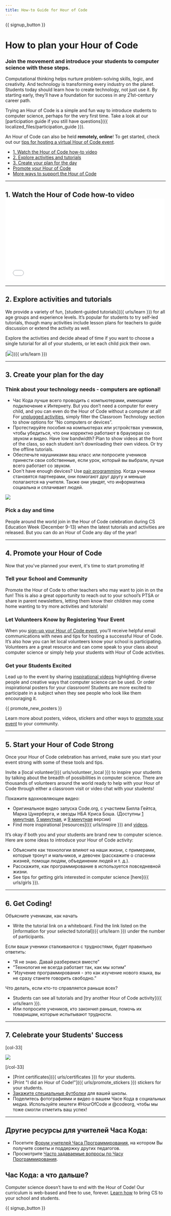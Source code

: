 ```yaml
---
title: How-to Guide for Hour of Code
---
```


{{ signup_button }}

# How to plan your Hour of Code

### Join the movement and introduce your students to computer science with these steps.

Computational thinking helps nurture problem-solving skills, logic, and creativity. And technology is transforming every industry on the planet. Students today should learn how to create technology, not just use it. By starting early, they’ll have a foundation for success in any 21st-century career path.

Trying an Hour of Code is a simple and fun way to introduce students to computer science, perhaps for the very first time. Take a look at our [participation guide if you still have questions]({{ localized_files/participation_guide }}).

An Hour of Code can also be held **remotely, online**! To get started, check out our [tips for hosting a virtual Hour of Code event](https://hourofcode.com/us/how-to/virtual).

- [1. Watch the Hour of Code how-to video](#how-to-video)
- [2. Explore activities and tutorials](#explore-activities)
- [3. Create your plan for the day](#create-your-plan)
- [Promote your Hour of Code](#promote-your-hour)
- [More ways to support the Hour of Code](#support-hour-of-code)

* * *

<a id="how-to-video"></a>

## 1. Watch the Hour of Code how-to video <iframe width="500" height="255" src="//www.youtube.com/embed/SrnvvWDm73k" frameborder="0" allowfullscreen mark="crwd-mark"></iframe> 

* * *

<a id="explore-activities"></a>

## 2. Explore activities and tutorials

We provide a variety of fun, [student-guided tutorials]({{ urls/learn }}) for all age groups and experience levels. It’s popular for students to try self-led tutorials, though many activities include lesson plans for teachers to guide discussion or extend the activity as well.

Explore the activities and decide ahead of time if you want to choose a single tutorial for all of your students, or let each child pick their own.

[![](/images/fit-600/tutorials.png)]({{ urls/learn }})

* * *

<a id="create-your-plan"></a>

## 3. Create your plan for the day

### Think about your technology needs - computers are optional!

- Час Кода лучше всего проводить с компьютерами, имеющими подключение к Интернету. But you don’t need a computer for every child, and you can even do the Hour of Code without a computer at all! For [unplugged activities](/learn), simply filter the Classroom Technology section to show options for “No computers or devices”.
- Протестируйте пособия на компьютерах или устройствах учеников, чтобы убедиться, что они корректно работают в браузерах со звуком и видео. Have low bandwidth? Plan to show videos at the front of the class, so each student isn't downloading their own videos. Or try the offline tutorials.
- Обеспечьте наушниками ваш класс или попросите учеников принести свои собственные, если урок, который вы выбрали, лучше всего работает со звуком.
- Don't have enough devices? Use [pair programming](https://www.youtube.com/watch?v=vgkahOzFH2Q). Когда ученики становятся партнерами, они помогают друг другу и меньше полагаются на учителя. Также они увидят, что информатика социальна и сплачивает людей.

<img src="/images/fit-600/group_ipad.jpg" />

### Pick a day and time

People around the world join in the Hour of Code celebration during CS Education Week (December 9-13) when the latest tutorials and activities are released. But you can do an Hour of Code any day of the year!

* * *

<a id="promote-your-hour"></a>

## 4. Promote your Hour of Code

Now that you've planned your event, it's time to start promoting it!

### Tell your School and Community

Promote the Hour of Code to other teachers who may want to join in on the fun! This is also a great opportunity to reach out to your school’s PTSA or share in parent newsletters, letting them know their children may come home wanting to try more activities and tutorials!

### Let Volunteers Know by Registering Your Event

When you [sign-up your Hour of Code event](/), you’ll receive helpful email communications with news and tips for hosting a successful Hour of Code. It’s also how you can let local volunteers know your school is participating. Volunteers are a great resource and can come speak to your class about computer science or simply help your students with Hour of Code activities.

### Get your Students Excited

Lead up to the event by sharing [inspirational videos](/promote/resources) highlighting diverse people and creative ways that computer science can be used. Or order inspirational posters for your classroom! Students are more excited to participate in a subject when they see people who look like them encouraging it.

{{ promote_new_posters }}

Learn more about posters, videos, stickers and other ways to [promote your event](/promote/resources#posters) to your community.

* * *

<a id="promote-your-hour"></a>

## 5. Start your Hour of Code Strong

Once your Hour of Code celebration has arrived, make sure you start your event strong with some of these tools and tips.

Invite a [local volunteer]({{ urls/volunteer_local }}) to inspire your students by talking about the breadth of possibilities in computer science. There are thousands of volunteers around the world ready to help with your Hour of Code through either a classroom visit or video chat with your students!

Покажите вдохновляющее видео:

- Оригинальное видео запуска Code.org, с участием Билла Гейтса, Марка Цукерберга, и звезды НБА Криса Боша. (Доступны [1 минутная](https://www.youtube.com/watch?v=qYZF6oIZtfc), [5 минутная](https://www.youtube.com/watch?v=nKIu9yen5nc), и [9 минутная](https://www.youtube.com/watch?v=dU1xS07N-FA) версии)
- Find more inspirational [resources]({{ urls/inspire }}) and [videos](https://www.youtube.com/playlist?list=PLzdnOPI1iJNfpD8i4Sx7U0y2MccnrNZuP).

It’s okay if both you and your students are brand new to computer science. Here are some ideas to introduce your Hour of Code activity:

- Объясните как технологии влияют на наши жизни, с примерами, которые тронут и мальчиков, и девочек (расскажите о спасении жизней, помощи людям, объединении людей и т. д.).
- Расскажите, как программирование в используется повседневной жизни.
- See tips for getting girls interested in computer science [here]({{ urls/girls }}).

* * *

## 6. Get Coding!

Объясните ученикам, как начать

- Write the tutorial link on a whiteboard. Find the link listed on the [information for your selected tutorial]({{ urls/learn }}) under the number of participants.

Если ваши ученики сталкиваются с трудностями, будет правильно ответить:

- “Я не знаю. Давай разберемся вместе”
- “Технология не всегда работает так, как мы хотим”
- “Изучение программирования - это как изучение нового языка, вы не сразу станете говорить свободно.”

Что делать, если кто-то справляется раньше всех?

- Students can see all tutorials and [try another Hour of Code activity]({{ urls/learn }}).
- Или попросите учеников, кто закончил раньше, помочь их товарищам, которые испытывают трудности.

* * *

## 7. Celebrate your Students' Success

[col-33]

![](/images/fit-600/boy-certificate.jpg)

[/col-33]

- [Print certificates]({{ urls/certificates }}) for your students.
- [Print "I did an Hour of Code!"]({{ urls/promote_stickers }}) stickers for your students.
- [Закажите специальные футболки](http://blog.code.org/post/132608499493/hour-of-code-shirts-and-more) для вашей школы.
- Поделитесь фотографиями и видео о вашем Часе Кода в социальных медиа. Используйте хештеги #HourOfCode и @codeorg, чтобы мы тоже смогли отметить ваш успех!

* * *

## Другие ресурсы для учителей Часа Кода:

- Посетите [Форум учителей Часа Программирования](http://forum.code.org/c/plc/hour-of-code), на котором Вы получите советы и поддержку других педагогов.
- Просмотрите [Часто задаваемые вопросы по Часу Программирования](https://support.code.org/hc/en-us/categories/200147083-Hour-of-Code).

## Час Кода: а что дальше?

Computer science doesn’t have to end with the Hour of Code! Our curriculum is web-based and free to use, forever. [Learn how](/beyond) to bring CS to your school and students.

{{ signup_button }}